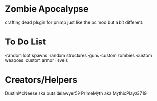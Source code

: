 # Zombie Apocalypse 
crafting dead plugin for pmmp 
just like the pc mod but a bit different.

# To Do List 
 ·random loot spawns 
 ·random structures 
 ·guns 
 ·custom zombies 
 ·custom weapons 
 ·custom armor 
 ·levels 

# Creators/Helpers 
DustinMcNeese aka outsidelawyer59 
PrimeMyth aka MythicPlayz3719
